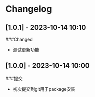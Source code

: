 # Changelog

## [1.0.1] - 2023-10-14 10:10
###Changed
- 测试更新功能

## [1.0.0] - 2023-10-14 10:00
###提交
- 初次提交到git用于package安装
